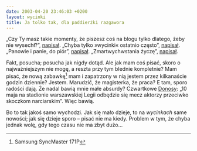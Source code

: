 ```yaml
---
date: 2003-04-20 23:46:03 +0200
layout: wycinki
title: Ja tolko tak, dla paddierżki razgawora
---
```


„Czy Ty masz takie momenty, że piszesz coś na blogu tylko dlatego, żeby nie wysechł?”, [napisał](http://mimas.ceti.pl/blog/ 'MiMaS'). „Chyba tylko »wycinki« ostatnio często”, [napisał](http://bol-istnienia.org/ 'dmr'). „Panowie i panie, do piór”, [napisał](http://asq.art.pl/ 'Andy Asquelt'). „Zmartwychwstania życzę”, [napisał](http://chlip.pl/ 'Chlip').

Fakt, posucha; posucha jak nigdy dotąd. Ale jak mam coś pisać, skoro o najważniejszym nie mogę, a reszta przy tym blednie kompletnie? Mam pisać, że nową zabawkę[^1] mam i zapatrzony w nią jestem przez kilkanaście godzin dziennie? Jestem. Marudzić, że magisterka, że praca? E tam, sporo radości dają. Że nadal bawią mnie małe absurdy? Czwartkowe [Donosy](http://www.fuw.edu.pl/donosy/ 'Dziennik Liberalny'): „10 maja na stadionie warszawskiej Legii odbędzie się mecz aktorzy przeciwko skoczkom narciarskim”. Więc bawią.

Bo to tak jakoś samo wychodzi. Jak się mało dzieje, to na <cite>wycinkach</cite> same nowości; jak się dzieje sporo – pisać nie ma kiedy. Problem w tym, że chyba jednak wolę, gdy tego czasu nie ma zbyt dużo…

[^1]: Samsung SyncMaster 171P
